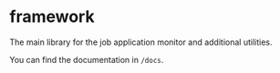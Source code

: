 # framework

The main library for the job application monitor and additional utilities.

You can find the documentation in `/docs`.
